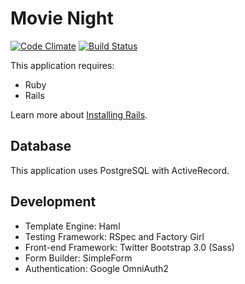 Movie Night
=========

[![Code Climate](https://codeclimate.com/github/Averethel/movie-night.png)](https://codeclimate.com/github/Averethel/movie-night)
[![Build Status](https://travis-ci.org/Averethel/movie-night.png?branch=develop)](https://travis-ci.org/Averethel/movie-night)

This application requires:

-   Ruby
-   Rails

Learn more about [Installing Rails](http://railsapps.github.io/installing-rails.html).

Database
---

This application uses PostgreSQL with ActiveRecord.

Development
-

-   Template Engine: Haml
-   Testing Framework: RSpec and Factory Girl
-   Front-end Framework: Twitter Bootstrap 3.0 (Sass)
-   Form Builder: SimpleForm
-   Authentication: Google OmniAuth2
